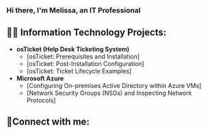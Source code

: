 ### Hi there, I'm Melissa, an IT Professional

<h2>👨‍💻 Information Technology Projects:</h2>

- <b>osTicket (Help Desk Ticketing System)</b>
  - [osTicket: Prerequisites and Installation]
  - [osTicket: Post-Installation Configuration]
  - [osTicket: Ticket Lifecycle Examples]
- <b>Microsoft Azure</b>
  - [Configuring On-premises Active Directory within Azure VMs]
  - [Network Security Groups (NSGs) and Inspecting Network Protocols]

<h2>🤳Connect with me:</h2>

[linkedin]: https://linkedin.com/in/Melissa
<!--
**mroesberry988/mroesberry988** is a ✨ _special_ ✨ repository because its `README.md` (this file) appears on your GitHub profile.

Here are some ideas to get you started:

- 🔭 I’m currently working on Cybersecurity Course in focus of prevention in child trafficking.
- 🌱 I’m currently learning IT Help Desk Roles
- 👯 I’m looking to collaborate on...
- 🤔 I’m looking for help with ...
- 💬 Ask me about ...
- 📫 How to reach me: mroesberry988@yahoo.com
- ⚡ Fun fact: 
-->
